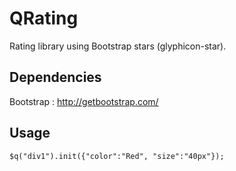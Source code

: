 # QRating
Rating library using Bootstrap stars (glyphicon-star).

Dependencies
------------
Bootstrap : http://getbootstrap.com/

Usage
-----
<code>$q("div1").init({"color":"Red", "size":"40px"});</code>
